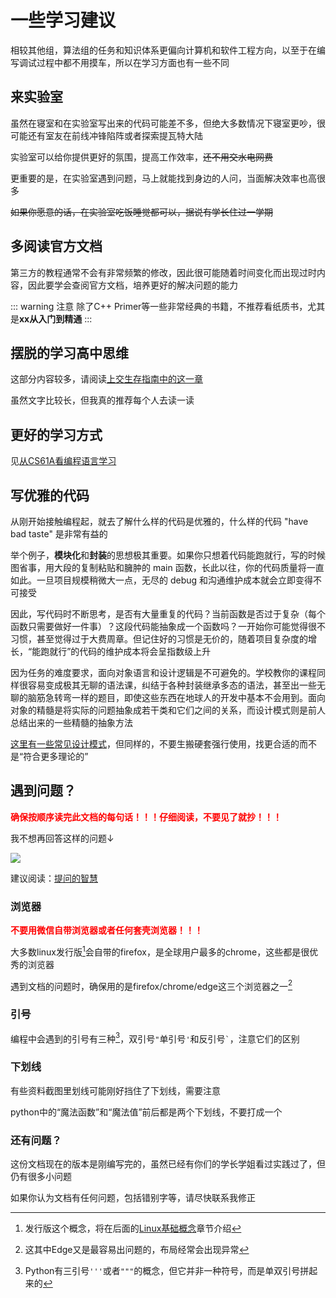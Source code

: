 # 一些学习建议
相较其他组，算法组的任务和知识体系更偏向计算机和软件工程方向，以至于在编写调试过程中都不用摸车，所以在学习方面也有一些不同

## 来实验室
虽然在寝室和在实验室写出来的代码可能差不多，但绝大多数情况下寝室更吵，很可能还有室友在前线冲锋陷阵或者探索提瓦特大陆

实验室可以给你提供更好的氛围，提高工作效率，~~还不用交水电网费~~

更重要的是，在实验室遇到问题，马上就能找到身边的人问，当面解决效率也高很多

~~如果你愿意的话，在实验室吃饭睡觉都可以，据说有学长住过一学期~~

## 多阅读官方文档
第三方的教程通常不会有非常频繁的修改，因此很可能随着时间变化而出现过时内容，因此要学会查阅官方文档，培养更好的解决问题的能力

::: warning 注意
除了C++ Primer等一些非常经典的书籍，不推荐看纸质书，尤其是**xx从入门到精通**
:::

## 摆脱的学习高中思维
这部分内容较多，请阅读[上交生存指南中的这一章](https://survivesjtu.gitbook.io/survivesjtumanual/li-zhi-pian/ben-ke-si-nian-yao-zuo-shen-me)

虽然文字比较长，但我真的推荐每个人去读一读

## 更好的学习方式
见[从CS61A看编程语言学习](https://hdu-cs.wiki/2023%E6%97%A7%E7%89%88%E5%86%85%E5%AE%B9/3.%E7%BC%96%E7%A8%8B%E6%80%9D%E7%BB%B4%E4%BD%93%E7%B3%BB%E6%9E%84%E5%BB%BA/3.6.1%E4%BB%8ECS61A%E7%9C%8B%E7%BC%96%E7%A8%8B%E8%AF%AD%E8%A8%80%E5%AD%A6%E4%B9%A0)

## 写优雅的代码
从刚开始接触编程起，就去了解什么样的代码是优雅的，什么样的代码 "have bad taste" 是非常有益的

举个例子，**模块化**和**封装**的思想极其重要。如果你只想着代码能跑就行，写的时候图省事，用大段的复制粘贴和臃肿的 main 函数，长此以往，你的代码质量将一直如此。一旦项目规模稍微大一点，无尽的 debug 和沟通维护成本就会立即变得不可接受

因此，写代码时不断思考，是否有大量重复的代码？当前函数是否过于复杂（每个函数只需要做好一件事）？这段代码能抽象成一个函数吗？一开始你可能觉得很不习惯，甚至觉得过于大费周章。但记住好的习惯是无价的，随着项目复杂度的增长，“能跑就行”的代码的维护成本将会呈指数级上升

因为任务的难度要求，面向对象语言和设计逻辑是不可避免的。学校教你的课程同样很容易变成极其无聊的语法课，纠结于各种封装继承多态的语法，甚至出一些无聊的脑筋急转弯一样的题目，即使这些东西在地球人的开发中基本不会用到。面向对象的精髓是将实际的问题抽象成若干类和它们之间的关系，而设计模式则是前人总结出来的一些精髓的抽象方法

[这里有一些常见设计模式](https://refactoringguru.cn/design-patterns/catalog)，但同样的，不要生搬硬套强行使用，找更合适的而不是“符合更多理论的”

## 遇到问题？
<strong style="color: red">确保按顺序读完此文档的每句话！！！仔细阅读，不要见了就抄！！！</strong>

我不想再回答这样的问题↓

![](/Image_1715145947275.jpg)

建议阅读：[提问的智慧](https://github.com/ryanhanwu/How-To-Ask-Questions-The-Smart-Way/blob/main/README-zh_CN.md)

### 浏览器
<strong style="color: red">不要用微信自带浏览器或者任何套壳浏览器！！！</strong>

大多数linux发行版[^1]会自带的firefox，是全球用户最多的chrome，这些都是很优秀的浏览器

[^1]: 发行版这个概念，将在后面的[Linux基础概念](/algorithm/linux/)章节介绍

遇到文档的问题时，确保用的是firefox/chrome/edge这三个浏览器之一[^2]

[^2]: 这其中Edge又是最容易出问题的，布局经常会出现异常

### 引号
编程中会遇到的引号有三种[^3]，双引号` " `单引号` ' `和反引号``` ` ```，注意它们的区别

[^3]: Python有三引号`'''`或者`"""`的概念，但它并非一种符号，而是单双引号拼起来的

### 下划线
有些资料截图里划线可能刚好挡住了下划线，需要注意

python中的“魔法函数”和“魔法值”前后都是两个下划线，不要打成一个

### 还有问题？
这份文档现在的版本是刚编写完的，虽然已经有你们的学长学姐看过实践过了，但仍有很多小问题

如果你认为文档有任何问题，包括错别字等，请尽快联系我修正
